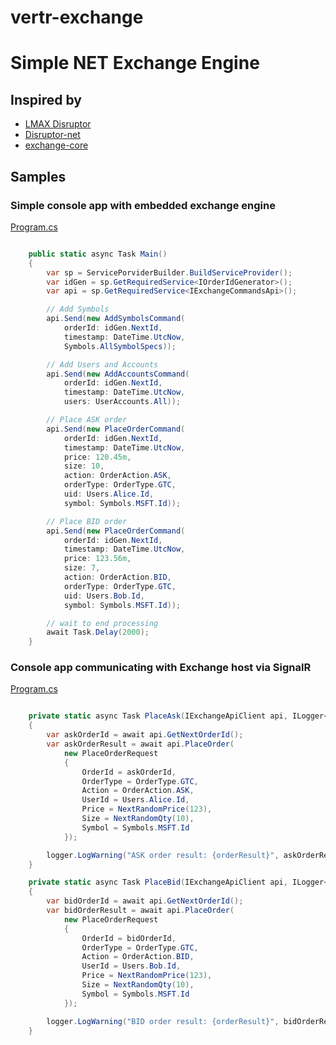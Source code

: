 # vertr-exchange

# Simple NET Exchange Engine 

## Inspired by

- [LMAX Disruptor](https://github.com/LMAX-Exchange/disruptor)
- [Disruptor-net](https://github.com/disruptor-net/Disruptor-net)
- [exchange-core](https://github.com/exchange-core/exchange-core)

## Samples

### Simple console app with embedded exchange engine

[Program.cs](samples/Vertr.Exchange.ConsoleApp/Program.cs)

```csharp

    public static async Task Main()
    {
        var sp = ServicePorviderBuilder.BuildServiceProvider();
        var idGen = sp.GetRequiredService<IOrderIdGenerator>();
        var api = sp.GetRequiredService<IExchangeCommandsApi>();

        // Add Symbols
        api.Send(new AddSymbolsCommand(
            orderId: idGen.NextId,
            timestamp: DateTime.UtcNow,
            Symbols.AllSymbolSpecs));

        // Add Users and Accounts
        api.Send(new AddAccountsCommand(
            orderId: idGen.NextId,
            timestamp: DateTime.UtcNow,
            users: UserAccounts.All));

        // Place ASK order
        api.Send(new PlaceOrderCommand(
            orderId: idGen.NextId,
            timestamp: DateTime.UtcNow,
            price: 120.45m,
            size: 10,
            action: OrderAction.ASK,
            orderType: OrderType.GTC,
            uid: Users.Alice.Id,
            symbol: Symbols.MSFT.Id));

        // Place BID order
        api.Send(new PlaceOrderCommand(
            orderId: idGen.NextId,
            timestamp: DateTime.UtcNow,
            price: 123.56m,
            size: 7,
            action: OrderAction.BID,
            orderType: OrderType.GTC,
            uid: Users.Bob.Id,
            symbol: Symbols.MSFT.Id));

        // wait to end processing
        await Task.Delay(2000);
    }


```

### Console app communicating with Exchange host via SignalR

[Program.cs](samples/Vertr.Exchange.Client.SignalR.ConsoleApp/Program.cs)

```csharp

    private static async Task PlaceAsk(IExchangeApiClient api, ILogger<Program> logger)
    {
        var askOrderId = await api.GetNextOrderId();
        var askOrderResult = await api.PlaceOrder(
            new PlaceOrderRequest
            {
                OrderId = askOrderId,
                OrderType = OrderType.GTC,
                Action = OrderAction.ASK,
                UserId = Users.Alice.Id,
                Price = NextRandomPrice(123),
                Size = NextRandomQty(10),
                Symbol = Symbols.MSFT.Id
            });

        logger.LogWarning("ASK order result: {orderResult}", askOrderResult);
    }

    private static async Task PlaceBid(IExchangeApiClient api, ILogger<Program> logger)
    {
        var bidOrderId = await api.GetNextOrderId();
        var bidOrderResult = await api.PlaceOrder(
            new PlaceOrderRequest
            {
                OrderId = bidOrderId,
                OrderType = OrderType.GTC,
                Action = OrderAction.BID,
                UserId = Users.Bob.Id,
                Price = NextRandomPrice(123),
                Size = NextRandomQty(10),
                Symbol = Symbols.MSFT.Id
            });

        logger.LogWarning("BID order result: {orderResult}", bidOrderResult);
    }

```
